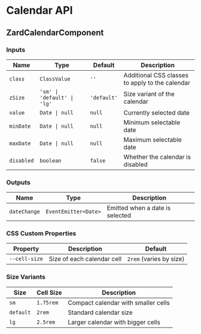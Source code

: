 # Calendar API

## ZardCalendarComponent

### Inputs

| Name       | Type                        | Default     | Description                                     |
| ---------- | --------------------------- | ----------- | ----------------------------------------------- |
| `class`    | `ClassValue`                | `''`        | Additional CSS classes to apply to the calendar |
| `zSize`    | `'sm' \| 'default' \| 'lg'` | `'default'` | Size variant of the calendar                    |
| `value`    | `Date \| null`              | `null`      | Currently selected date                         |
| `minDate`  | `Date \| null`              | `null`      | Minimum selectable date                         |
| `maxDate`  | `Date \| null`              | `null`      | Maximum selectable date                         |
| `disabled` | `boolean`                   | `false`     | Whether the calendar is disabled                |

### Outputs

| Name         | Type                 | Description                     |
| ------------ | -------------------- | ------------------------------- |
| `dateChange` | `EventEmitter<Date>` | Emitted when a date is selected |

### CSS Custom Properties

| Property      | Description                | Default                 |
| ------------- | -------------------------- | ----------------------- |
| `--cell-size` | Size of each calendar cell | `2rem` (varies by size) |

### Size Variants

| Size      | Cell Size | Description                         |
| --------- | --------- | ----------------------------------- |
| `sm`      | `1.75rem` | Compact calendar with smaller cells |
| `default` | `2rem`    | Standard calendar size              |
| `lg`      | `2.5rem`  | Larger calendar with bigger cells   |
